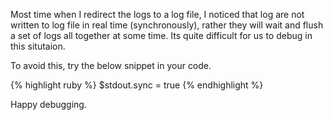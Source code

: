 <!--


---
 "Ruby : write logs into log file synchronously"
date: 2013-08-23 12:29:00 IST
updated: 2013-08-23 12:29:00 IST
categories: ruby
---

-->
<!DOCTYPE html>
<html>

<head>
  <title>basic-git-workflow</title>
  <meta charset="utf-8">
  <meta name="viewport" content="width=device-width, initial-scale=1.0">

  <link rel="stylesheet" href="./css/bootstrap.css">
  <link rel="stylesheet" href="./css/bootstrap.grid.css">
  <link rel="stylesheet" href="./css/bootstrap.min.css">
  <link rel="stylesheet" href="./css/bootstrap-reboot.min.css">
  <link rel="stylesheet" href="./css/bootstrap.css.map">
  <link rel="stylesheet" href="./css/blog-home.css">
  <link rel="stylesheet" href="./css/prism.css">
  <script async defer src="./css/prism.js"></script>
</head>

<body>

Most time when I redirect the logs to a log file, I noticed that log are not written to log file in real time (synchronously), rather they will wait and flush a set of logs all together at some time. Its quite difficult for us to debug in this situtaion.

To avoid this, try the below snippet in your code.

{% highlight ruby %}
$stdout.sync = true
{% endhighlight %}

Happy debugging.
